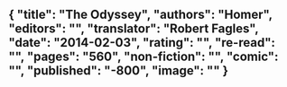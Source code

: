{
 "title": "The Odyssey",
 "authors": "Homer",
 "editors": "",
 "translator": "Robert Fagles",
 "date": "2014-02-03",
 "rating": "",
 "re-read": "",
 "pages": "560",
 "non-fiction": "",
 "comic": "",
 "published": "-800",
 "image": ""
}
---

